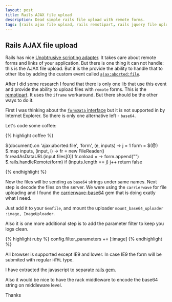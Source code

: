 ```yaml
---
layout: post
title: Rails AJAX file upload
description: Dead simple rails file upload with remote forms.
tags: [rails ajax file upload, rails remotipart, rails jquery file upload, ajax loader, uploading files with ajax]
---
```


Rails AJAX file upload
-

Rails has nice [Unobtrusive scripting adapter](https://github.com/rails/jquery-ujs). It takes care about remote forms and links of your application. But there is one thing it can not handle: this is the AJAX file upload. But it is the provide the ability to handle that to other libs by adding the custom event called [`ajax:aborted:file`](https://github.com/rails/jquery-ujs/wiki/ajax#custom-events-fired-during-data-remote-requests).

After I did some research I found that there is only one lib that use this event and provide the ability to upload files with `remote` forms. This is the [remotipart](https://github.com/JangoSteve/remotipart). It uses the `iframe` workaround. But there should be the other ways to do it.

First I was thinking about the [`formData` interface](https://developer.mozilla.org/en/docs/Web/API/FormData) but it is not supported in by Internet Explorer. So there is only one alternative left - `base64`.

Let's code some coffee:

{% highlight coffee %}

$(document).on 'ajax:aborted:file', 'form', (e, inputs) ->
  j = 1
  form = $(@)
  $.map inputs, (input, i) ->
    fr = new FileReader()
    fr.readAsDataURL(input.files[0])
    fr.onload = ->
      form.append("<input type='hidden' name='#{input.name}' value='#{fr.result}' />")
      $.rails.handleRemote(form) if (inputs.length == j)
      j++
  return false

{% endhighlight %}

Now the files will be sending as `base64` strings under same names.
Next step is decode the files on the server. We were using the `carrierwave` for file uploading and I found the [carrierwave-base64](https://github.com/lebedev-yury/carrierwave-base64) gem that is doing exatly what I need.

Just add it to your `Gemfile`, and mount the uploader `mount_base64_uploader :image, ImageUploader`.

Also it is one more additional step is to add the parameter filter to keep you logs clean.

{% highlight ruby %}
config.filter_parameters += [:image]
{% endhighlight %}

All browser is supported except IE9 and lower. In case IE9 the form will be submited with regular `HTML` type.

I have extracted the javascript to separate [rails gem](https://github.com/activebridge/ufujs-rails).

Also it would be nice to have the rack middleware to encode the base64 string on middleware level.

Thanks
